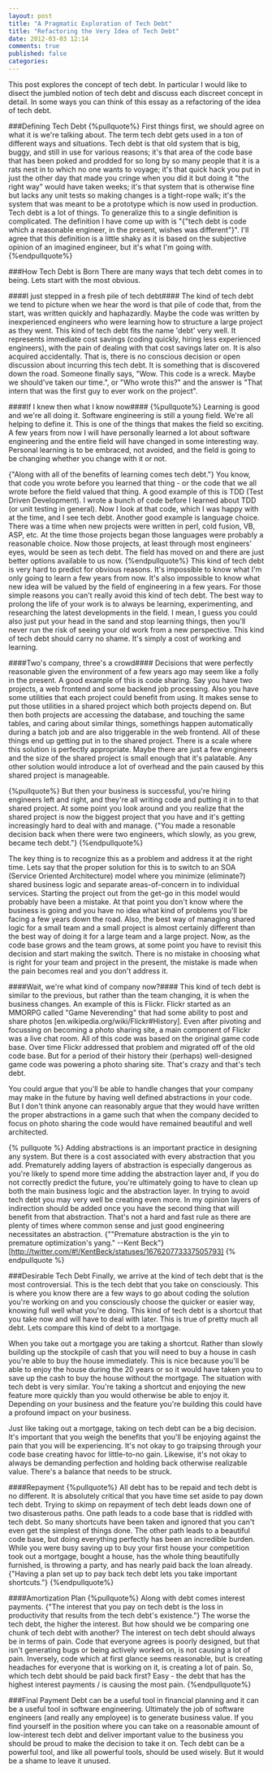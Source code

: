 ```yaml
---
layout: post
title: "A Pragmatic Exploration of Tech Debt"
title: "Refactoring the Very Idea of Tech Debt"
date: 2012-03-03 12:14
comments: true
published: false
categories: 
---
```


This post explores the concept of tech debt.  In particular I would like to disect the jumbled notion of tech debt and discuss each discreet concept in detail.  In some ways you can think of this essay as a refactoring of the idea of tech debt.

###Defining Tech Debt
{%pullquote%}
First things first, we should agree on what it is we're talking about.  The term tech debt gets used in a ton of different ways and situations.  Tech debt is that old system that is big, buggy, and still in use for various reasons; it's that area of the code base that has been poked and prodded for so long by so many people that it is a rats nest in to which no one wants to voyage; it's that quick hack you put in just the other day that made you cringe when you did it but doing it "the right way" would have taken weeks; it's that system that is otherwise fine but lacks any unit tests so making changes is a tight-rope walk; it's the system that was meant to be a prototype which is now used in production.  Tech debt is a lot of things.  To generalize this to a single definition is complicated.  The definition I have come up with is "{"tech debt is code which a reasonable engineer, in the present, wishes was different"}".  I'll agree that this definition is a little shaky as it is based on the subjective opinion of an imagined engineer, but it's what I'm going with.
{%endpullquote%}

###How Tech Debt is Born
There are many ways that tech debt comes in to being.  Lets start with the most obvious.

####I just stepped in a fresh pile of tech debt####
The kind of tech debt we tend to picture when we hear the word is that pile of code that, from the start, was written quickly and haphazardly.  Maybe the code was written by inexperienced engineers who were learning how to structure a large project as they went.  This kind of tech debt fits the name 'debt' very well.  It represents immediate cost savings (coding quickly, hiring less experienced engineers), with the pain of dealing with that cost savings later on.  It is also acquired accidentally.  That is, there is no conscious decision or open discussion about incurring this tech debt.  It is something that is discovered down the road.  Someone finally says, "Wow.  This code is a wreck.  Maybe we should've taken our time.", or "Who wrote this?" and the answer is "That intern that was the first guy to ever work on the project".

####If I knew then what I know now####
{%pullquote%}
Learning is good and we're all doing it.  Software engineering is still a young field.  We're all helping to define it.  This is one of the things that makes the field so exciting.  A few years from now I will have personally learned a lot about software engineering and the entire field will have changed in some interesting way.  Personal learning is to be embraced, not avoided, and the field is going to be changing whether you change with it or not.

{"Along with all of the benefits of learning comes tech debt."}  You know, that code you wrote before you learned that thing - or the code that we all wrote before the field valued that thing.  A good example of this is TDD (Test Driven Development).  I wrote a bunch of code before I learned about TDD (or unit testing in general).  Now I look at that code, which I was happy with at the time, and I see tech debt.  Another good example is language choice.  There was a time when new projects were written in perl, cold fusion, VB, ASP, etc.  At the time those projects began those languages were probably a reasonable choice.  Now those projects, at least through most engineers' eyes, would be seen as tech debt.  The field has moved on and there are just better options available to us now.
{%endpullquote%}
This kind of tech debt is very hard to predict for obvious reasons.  It's impossible to know what I'm only going to learn a few years from now.  It's also impossible to know what new idea will be valued by the field of engineering in a few years.  For those simple reasons you can't really avoid this kind of tech debt.  The best way to prolong the life of your work is to always be learning, experimenting, and researching the latest developments in the field.  I mean, I guess you could also just put your head in the sand and stop learning things, then you'll never run the risk of seeing your old work from a new perspective.  This kind of tech debt should carry no shame.  It's simply a cost of working and learning.

####Two's company, three's a crowd####
Decisions that were perfectly reasonable given the environment of a few years ago may seem like a folly in the present.  A good example of this is code sharing.  Say you have two projects, a web frontend and some backend job processing.  Also you have some utilities that each project could benefit from using.  It makes sense to put those utilities in a shared project which both projects depend on.  But then both projects are accessing the database, and touching the same tables, and caring about similar things, somethings happen automatically during a batch job and are also triggerable in the web frontend.  All of these things end up getting put in to the shared project.  There is a scale where this solution is perfectly appropriate.  Maybe there are just a few engineers and the size of the shared project is small enough that it's palatable.  Any other solution would introduce a lot of overhead and the pain caused by this shared project is manageable.

{%pullquote%}
But then your business is successful, you're hiring engineers left and right, and they're all writing code and putting it in to that shared project.  At some point you look around and you realize that the shared project is now the biggest project that you have and it's getting increasingly hard to deal with and manage.  {"You made a resonable decision back when there were two engineers, which slowly, as you grew, became tech debt."}
{%endpullquote%}

The key thing is to recognize this as a problem and address it at the right time.  Lets say that the proper solution for this is to switch to an SOA (Service Oriented Architecture) model where you minimize (eliminate?) shared business logic and separate areas-of-concern in to individual services.  Starting the project out from the get-go in this model would probably have been a mistake.  At that point you don't know where the business is going and you have no idea what kind of problems you'll be facing a few years down the road. Also, the best way of managing shared logic for a small team and a small project is almost certainly different than the best way of doing it for a large team and a large project.  Now, as the code base grows and the team grows, at some point you have to revisit this decision and start making the switch.  There is no mistake in choosing what is right for your team and project in the present, the mistake is made when the pain becomes real and you don't address it.

####Wait, we're what kind of company now?####
This kind of tech debt is similar to the previous, but rather than the team changing, it is when the business changes.  An example of this is Flickr.  Flickr started as an MMORPG called "Game Neverending" that had some ability to post and share photos [en.wikipedia.org/wiki/Flickr#History].  Even after pivoting and focussing on becoming a photo sharing site, a main component of Flickr was a live chat room.  All of this code was based on the original game code base.  Over time Flickr addressed that problem and migrated off of the old code base.  But for a period of their history their (perhaps) well-designed game code was powering a photo sharing site.  That's crazy and that's tech debt.

You could argue that you'll be able to handle changes that your company may make in the future by having well defined abstractions in your code.  But I don't think anyone can reasonably argue that they would have written the proper abstractions in a game such that when the company decided to focus on photo sharing the code would have remained beautiful and well architected.

{% pullquote %}
Adding abstractions is an important practice in designing any system.  But there is a cost associated with every abstraction that you add.  Prematurely adding layers of abstraction is especially dangerous as you're likely to spend more time adding the abstraction layer and, if you do not correctly predict the future, you're ultimately going to have to clean up both the main business logic and the abstraction layer.  In trying to avoid tech debt you may very well be creating even more.  In my opinion layers of indirection should be added once you have the second thing that will benefit from that abstraction.  That's not a hard and fast rule as there are plenty of times where common sense and just good engineering necessitates an abstraction.  {""Premature abstraction is the yin to premature optimization's yang."  --Kent Beck"}
[http://twitter.com/#!/KentBeck/statuses/167620773337505793]
{% endpullquote %}

###Desirable Tech Debt
Finally, we arrive at the kind of tech debt that is the most controversial.  This is the tech debt that you take on consciously.  This is where you know there are a few ways to go about coding the solution you're working on and you consciously choose the quicker or easier way, knowing full well what you're doing.  This kind of tech debt is a shortcut that you take now and will have to deal with later.  This is true of pretty much all debt.  Lets compare this kind of debt to a mortgage.

When you take out a mortgage you are taking a shortcut.  Rather than slowly building up the stockpile of cash that you will need to buy a house in cash you're able to buy the house immediately.  This is nice because you'll be able to enjoy the house during the 20 years or so it would have taken you to save up the cash to buy the house without the mortgage.  The situation with tech debt is very similar.  You're taking a shortcut and enjoying the new feature more quickly than you would otherwise be able to enjoy it.  Depending on your business and the feature you're building this could have a profound impact on your business.

Just like taking out a mortgage, taking on tech debt can be a big decision.  It's important that you weigh the benefits that you'll be enjoying against the pain that you will be experiencing.  It's not okay to go traipsing through your code base creating havoc for little-to-no gain.  Likewise, it's not okay to always be demanding perfection and holding back otherwise realizable value.  There's a balance that needs to be struck.

####Repayment
{%pullquote%}
All debt has to be repaid and tech debt is no different.  It is absolutely critical that you have time set aside to pay down tech debt.  Trying to skimp on repayment of tech debt leads down one of two disasterous paths.  One path leads to a code base that is riddled with tech debt.  So many shortcuts have been taken and ignored that you can't even get the simplest of things done.  The other path leads to a beautiful code base, but doing everything perfectly has been an incredible burden.  While you were busy saving up to buy your first house your competition took out a mortgage, bought a house, has the whole thing beautifully furnished, is throwing a party, and has nearly paid back the loan already.  {"Having a plan set up to pay back tech debt lets you take important shortcuts."}
{%endpullquote%}

####Amortization Plan
{%pullquote%}
Along with debt comes interest payments.  {"The interest that you pay on tech debt is the loss in productivity that results from the tech debt's existence."}  The worse the tech debt, the higher the interest.  But how should we be comparing one chunk of tech debt with another?  The interest on tech debt should always be in terms of pain.  Code that everyone agrees is poorly designed, but that isn't generating bugs or being actively worked on, is not causing a lot of pain.  Inversely, code which at first glance seems reasonable, but is creating headaches for everyone that is working on it, is creating a lot of pain.  So, which tech debt should be paid back first?  Easy - the debt that has the highest interest payments / is causing the most pain.
{%endpullquote%}

###Final Payment
Debt can be a useful tool in financial planning and it can be a useful tool in software engineering.  Ultimately the job of software engineers (and really any employee) is to generate business value.  If you find yourself in the position where you can take on a reasonable amount of low-interest tech debt and deliver important value to the business you should be proud to make the decision to take it on.  Tech debt can be a powerful tool, and like all powerful tools, should be used wisely.  But it would be a shame to leave it unused.

